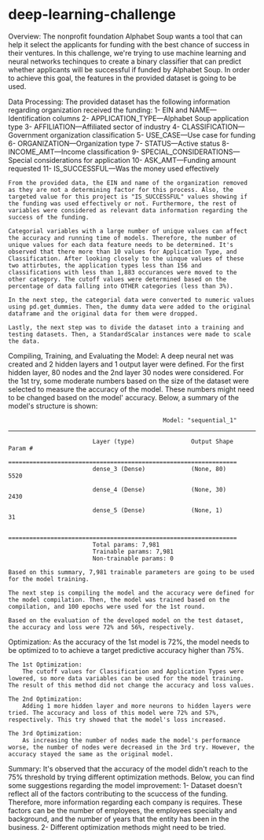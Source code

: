 # deep-learning-challenge
Overview:
    The nonprofit foundation Alphabet Soup wants a tool that can help it select the applicants for funding with the best chance of success in their ventures. In this challenge, we're trying to use machine learning and neural networks techinques to create a binary classifier that can predict whether applicants will be successful if funded by Alphabet Soup. In order to achieve this goal, the features in the provided dataset is going to be used.

Data Processing:
    The provided dataset has the following information regarding organization received the funding:
        1- EIN and NAME—Identification columns
        2- APPLICATION_TYPE—Alphabet Soup application type
        3- AFFILIATION—Affiliated sector of industry
        4- CLASSIFICATION—Government organization classification
        5- USE_CASE—Use case for funding
        6- ORGANIZATION—Organization type
        7- STATUS—Active status
        8- INCOME_AMT—Income classification
        9- SPECIAL_CONSIDERATIONS—Special considerations for application
        10- ASK_AMT—Funding amount requested
        11- IS_SUCCESSFUL—Was the money used effectively

    From the provided data, the EIN and name of the organization removed as they are not a determining factor for this process. Also, the targeted value for this project is "IS_SUCCESSFUL" values showing if the funding was used effectively or not. Furthermore, the rest of variables were considered as relevant data information regarding the success of the funding.

    Categorial variables with a large number of unique values can affect the accuracy and running time of models. Therefore, the number of unique values for each data feature needs to be determined. It's observed that there more than 10 values for Application Type, and Classification. After looking closely to the uinque values of these two attirbutes, the application types less than 156 and classifications with less than 1,883 occurances were moved to the other category. The cutoff values were determined based on the percentage of data falling into OTHER categories (less than 3%). 

    In the next step, the categorial data were converted to numeric values using pd.get_dummies. Then, the dummy data were added to the original dataframe and the original data for them were dropped. 

    Lastly, the next step was to divide the dataset into a training and testing datasets. Then, a StandardScalar instances were made to scale the data. 

Compiling, Training, and Evaluating the Model:
    A deep neural net was created and 2 hidden layers and 1 output layer were defined. For the first hidden layer, 80 nodes and the 2nd layer 30 nodes were considered. For the 1st try, some moderate numbers based on the size of the dataset were selected to measure the accuracy of the model. These numbers might need to be changed based on the model' accuracy. Below, a summary of the model's structure is shown:


                                                Model: "sequential_1"
_________________________________________________________________
                            Layer (type)                Output Shape              Param #   
                            =================================================================
                            dense_3 (Dense)             (None, 80)                5520      
                                                                                            
                            dense_4 (Dense)             (None, 30)                2430      
                                                                                            
                            dense_5 (Dense)             (None, 1)                 31        
                                                                                            
                            =================================================================
                            Total params: 7,981
                            Trainable params: 7,981
                            Non-trainable params: 0

    Based on this summary, 7,981 trainable parameters are going to be used for the model training. 

    The next step is compiling the model and the accuracy were defined for the model compilation. Then, the model was trained based on the compilation, and 100 epochs were used for the 1st round. 

    Based on the evaluation of the developed model on the test dataset, the accuracy and loss were 72% and 56%, respectively. 

Optimization:
    As the accuracy of the 1st model is 72%, the model needs to be optimized to to achieve a target predictive accuracy higher than 75%.

    The 1st Optimization:
        The cutoff values for Classification and Application Types were lowered, so more data variables can be used for the model training. The result of this method did not change the accuracy and loss values. 

    The 2nd Optimization:
        Adding 1 more hidden layer and more neurons to hidden layers were tried. The accuracy and loss of this model were 72% and 57%, respectively. This try showed that the model's loss increased.

    The 3rd Optimization:
        As increasing the number of nodes made the model's performance worse, the number of nodes were decreased in the 3rd try. However, the accuracy stayed the same as the original model. 


Summary:
    It's observed that the accuracy of the model didn't reach to the 75% threshold by trying different optimization methods. Below, you can find some suggestions regarding the model improvement:
        1- Dataset doesn't reflect all of the factors contributing to the scuccess of the funding. Therefore, more information regarding each company is requires. These factors can be the number of employees, the employees specialty and background, and the number of years that the entity has been in the business. 
        2- Different optimization methods might need to be tried. 
        
        


